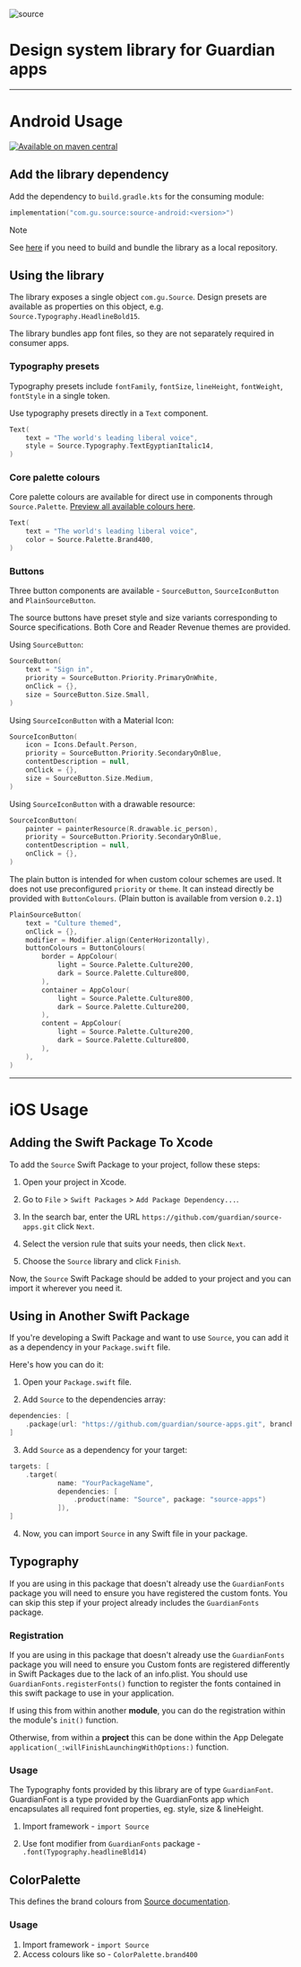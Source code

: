 ![source](https://github.com/guardian/source-android/assets/79363218/3aecb407-00f6-4472-a662-7504d5f0315f)

# Design system library for Guardian apps

----

# Android Usage

[![Available on maven central](https://maven-badges.herokuapp.com/maven-central/com.gu.source/source-android/badge.svg)](https://central.sonatype.com/artifact/com.gu.source/source-android)

## Add the library dependency

Add the dependency to `build.gradle.kts` for the consuming module:

```kotlin
implementation("com.gu.source:source-android:<version>")
```

<!-- Alternatively, add it to your app's core design module as an `api` dependency. It will be transitively available to all other modules:

```kotlin
api("com.gu.source:source-android:<version>")
```-->

> [!Note]
> See [here](/android/README.md) if you need to build and bundle the library as a local repository.

## Using the library

The library exposes a single object `com.gu.Source`. Design presets are available as properties on this object, e.g. `Source.Typography.HeadlineBold15`.

The library bundles app font files, so they are not separately required in consumer apps.

### Typography presets

Typography presets include `fontFamily`, `fontSize`, `lineHeight`, `fontWeight`, `fontStyle` in a single token.

Use typography presets directly in a `Text` component.

```kotlin
Text(
    text = "The world's leading liberal voice",
    style = Source.Typography.TextEgyptianItalic14,
)
```
### Core palette colours

Core palette colours are available for direct use in components through `Source.Palette`. [Preview all available colours here](https://github.com/guardian/source-apps/blob/main/android/source/src/main/kotlin/com/gu/source/presets/palette/palette.png).

```kotlin
Text(
    text = "The world's leading liberal voice",
    color = Source.Palette.Brand400,
)
```

### Buttons

Three button components are available - `SourceButton`, `SourceIconButton` and `PlainSourceButton`.

The source buttons have preset style and size variants corresponding to Source specifications. Both Core and Reader Revenue themes are provided.

Using `SourceButton`:
```kotlin
SourceButton(
    text = "Sign in",
    priority = SourceButton.Priority.PrimaryOnWhite,
    onClick = {},
    size = SourceButton.Size.Small,
)
```

Using `SourceIconButton` with a Material Icon:
```kotlin
SourceIconButton(
    icon = Icons.Default.Person,
    priority = SourceButton.Priority.SecondaryOnBlue,
    contentDescription = null,
    onClick = {},
    size = SourceButton.Size.Medium,
)
```

Using `SourceIconButton` with a drawable resource:
```kotlin
SourceIconButton(
    painter = painterResource(R.drawable.ic_person),
    priority = SourceButton.Priority.SecondaryOnBlue,
    contentDescription = null,
    onClick = {},
)
```

The plain button is intended for when custom colour schemes are used. It does not use preconfigured `priority` or `theme`. It can instead directly be provided with `ButtonColours`. (Plain button is available from version `0.2.1`)

```kotlin
PlainSourceButton(
    text = "Culture themed",
    onClick = {},
    modifier = Modifier.align(CenterHorizontally),
    buttonColours = ButtonColours(
        border = AppColour(
            light = Source.Palette.Culture200,
            dark = Source.Palette.Culture800,
        ),
        container = AppColour(
            light = Source.Palette.Culture800,
            dark = Source.Palette.Culture200,
        ),
        content = AppColour(
            light = Source.Palette.Culture200,
            dark = Source.Palette.Culture800,
        ),
    ),
)
```

----

# iOS Usage 

## Adding the Swift Package To Xcode

To add the `Source` Swift Package to your project, follow these steps:

1. Open your project in Xcode.

2. Go to `File` > `Swift Packages` > `Add Package Dependency...`.

3. In the search bar, enter the URL `https://github.com/guardian/source-apps.git` click `Next`.

4. Select the version rule that suits your needs, then click `Next`.

5. Choose the `Source` library and click `Finish`.

Now, the `Source` Swift Package should be added to your project and you can import it wherever you need it.

## Using in Another Swift Package

If you're developing a Swift Package and want to use `Source`, you can add it as a dependency in your `Package.swift` file.

Here's how you can do it:

1. Open your `Package.swift` file.

2. Add `Source` to the dependencies array:

```swift
dependencies: [
    .package(url: "https://github.com/guardian/source-apps.git", branch: "main")
]
```

3. Add `Source` as a dependency for your target:

```swift
targets: [
    .target(
            name: "YourPackageName",
            dependencies: [
                .product(name: "Source", package: "source-apps")
            ]),
]
```

4. Now, you can import `Source` in any Swift file in your package.

## Typography 

If you are using in this package that doesn't already use the `GuardianFonts` package you will need to ensure you have registered the custom fonts. 
You can skip this step if your project already includes the `GuardianFonts` package. 

### Registration 
If you are using in this package that doesn't already use the `GuardianFonts` package you will need to ensure you 
Custom fonts are registered differently in Swift Packages due to the lack of an info.plist. 
You should use `GuardianFonts.registerFonts()` function to register the fonts contained in this swift package to use in your application. 

If using this from within another **module**, you can do the registration within the module's `init()` function. 

Otherwise, from within a **project** this can be done within the App Delegate `application(_:willFinishLaunchingWithOptions:)` function.

### Usage

The Typography fonts provided by this library are of type `GuardianFont`. GuardianFont is a type provided by the GuardianFonts app which encapsulates all required font properties, eg. style, size & lineHeight. 

1. Import framework - `import Source` 

2. Use font modifier from `GuardianFonts` package - `.font(Typography.headlineBld14)`

## ColorPalette
This defines the brand colours from [Source documentation](https://design.theguardian.com/#colour-palette).

### Usage

1. Import framework - `import Source`
2. Access colours like so - `ColorPalette.brand400`
